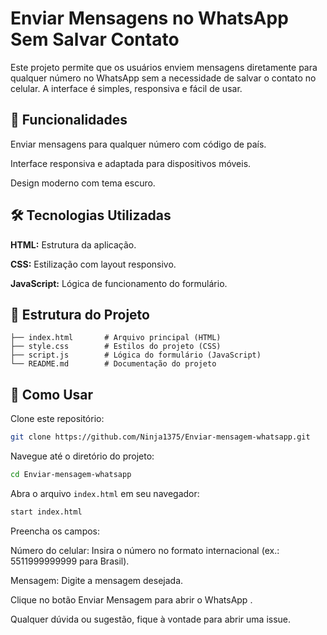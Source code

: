 # Enviar Mensagens no WhatsApp Sem Salvar Contato

Este projeto permite que os usuários enviem mensagens diretamente para qualquer número no WhatsApp sem a necessidade de salvar o contato no celular. A interface é simples, responsiva e fácil de usar.

## 🎯 Funcionalidades

Enviar mensagens para qualquer número com código de país.

Interface responsiva e adaptada para dispositivos móveis.

Design moderno com tema escuro.

## 🛠️ Tecnologias Utilizadas

**HTML:** Estrutura da aplicação.

**CSS:** Estilização com layout responsivo.

**JavaScript:** Lógica de funcionamento do formulário.

## 📂 Estrutura do Projeto

```plaintext
├── index.html       # Arquivo principal (HTML)
├── style.css        # Estilos do projeto (CSS)
├── script.js        # Lógica do formulário (JavaScript)
└── README.md        # Documentação do projeto
```

## 🚀 Como Usar

Clone este repositório:

   ```bash
   git clone https://github.com/Ninja1375/Enviar-mensagem-whatsapp.git
   ```
Navegue até o diretório do projeto:

   ```bash
   cd Enviar-mensagem-whatsapp
   ```
Abra o arquivo `index.html` em seu navegador:

   ```bash
   start index.html
   ```
Preencha os campos:

Número do celular: Insira o número no formato internacional (ex.: 5511999999999 para Brasil).

Mensagem: Digite a mensagem desejada.

Clique no botão Enviar Mensagem para abrir o WhatsApp .

Qualquer dúvida ou sugestão, fique à vontade para abrir uma issue.
